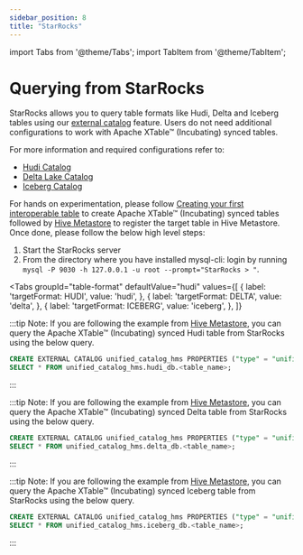 ```yaml
---
sidebar_position: 8
title: "StarRocks"
---
```


import Tabs from '@theme/Tabs';
import TabItem from '@theme/TabItem';

# Querying from StarRocks

StarRocks allows you to query table formats like Hudi, Delta and Iceberg tables using our [external catalog](https://docs.starrocks.io/docs/data_source/catalog/catalog_overview/) feature.
Users do not need additional configurations to work with Apache XTable™ (Incubating) synced tables.

For more information and required configurations refer to:
* [Hudi Catalog](https://docs.starrocks.io/docs/data_source/catalog/hudi_catalog/)
* [Delta Lake Catalog](https://docs.starrocks.io/docs/data_source/catalog/deltalake_catalog/)
* [Iceberg Catalog](https://docs.starrocks.io/docs/data_source/catalog/iceberg_catalog/)

For hands on experimentation, please follow [Creating your first interoperable table](/docs/how-to#create-dataset)
to create Apache XTable™ (Incubating) synced tables followed by [Hive Metastore](/docs/hms) to register the target table
in Hive Metastore. Once done, please follow the below high level steps:
1. Start the StarRocks server
2. From the directory where you have installed mysql-cli: login by running `mysql -P 9030 -h 127.0.0.1 -u root --prompt="StarRocks > "`.

<Tabs
groupId="table-format"
defaultValue="hudi"
values={[
{ label: 'targetFormat: HUDI', value: 'hudi', },
{ label: 'targetFormat: DELTA', value: 'delta', },
{ label: 'targetFormat: ICEBERG', value: 'iceberg', },
]}
>
<TabItem value="hudi">

:::tip Note:
If you are following the example from [Hive Metastore](/docs/hms), you can query the Apache XTable™ (Incubating) synced Hudi table
from StarRocks using the below query.
```sql md title="sql"
CREATE EXTERNAL CATALOG unified_catalog_hms PROPERTIES ("type" = "unified","unified.metastore.type" = "hive", "hive.metastore.uris" = "thrift://hivemetastore:9083" );
SELECT * FROM unified_catalog_hms.hudi_db.<table_name>;
```
:::

</TabItem>
<TabItem value="delta">

:::tip Note:
If you are following the example from [Hive Metastore](/docs/hms), you can query the Apache XTable™ (Incubating) synced Delta table
from StarRocks using the below query.
```sql md title="sql"
CREATE EXTERNAL CATALOG unified_catalog_hms PROPERTIES ("type" = "unified","unified.metastore.type" = "hive", "hive.metastore.uris" = "thrift://hivemetastore:9083" );
SELECT * FROM unified_catalog_hms.delta_db.<table_name>;
```
:::

</TabItem>
<TabItem value="iceberg">

:::tip Note:
If you are following the example from [Hive Metastore](/docs/hms), you can query the Apache XTable™ (Incubating) synced Iceberg table
from StarRocks using the below query.
```sql md title="sql"
CREATE EXTERNAL CATALOG unified_catalog_hms PROPERTIES ("type" = "unified","unified.metastore.type" = "hive", "hive.metastore.uris" = "thrift://hivemetastore:9083" );
SELECT * FROM unified_catalog_hms.iceberg_db.<table_name>;
```
:::

</TabItem>
</Tabs>
